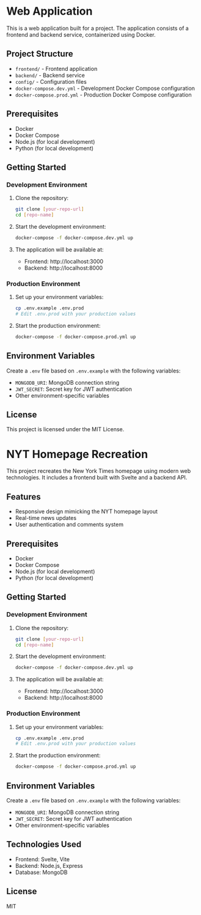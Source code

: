 # Web Application

This is a web application built for a project. The application consists of a frontend and backend service, containerized using Docker.

## Project Structure

- `frontend/` - Frontend application
- `backend/` - Backend service
- `config/` - Configuration files
- `docker-compose.dev.yml` - Development Docker Compose configuration
- `docker-compose.prod.yml` - Production Docker Compose configuration

## Prerequisites

- Docker
- Docker Compose
- Node.js (for local development)
- Python (for local development)

## Getting Started

### Development Environment

1. Clone the repository:
   ```bash
   git clone [your-repo-url]
   cd [repo-name]
   ```

2. Start the development environment:
   ```bash
   docker-compose -f docker-compose.dev.yml up
   ```

3. The application will be available at:
   - Frontend: http://localhost:3000
   - Backend: http://localhost:8000

### Production Environment

1. Set up your environment variables:
   ```bash
   cp .env.example .env.prod
   # Edit .env.prod with your production values
   ```

2. Start the production environment:
   ```bash
   docker-compose -f docker-compose.prod.yml up
   ```

## Environment Variables

Create a `.env` file based on `.env.example` with the following variables:

- `MONGODB_URI`: MongoDB connection string
- `JWT_SECRET`: Secret key for JWT authentication
- Other environment-specific variables

## License

This project is licensed under the MIT License.

# NYT Homepage Recreation

This project recreates the New York Times homepage using modern web technologies. It includes a frontend built with Svelte and a backend API.

## Features
- Responsive design mimicking the NYT homepage layout
- Real-time news updates
- User authentication and comments system

## Prerequisites
- Docker
- Docker Compose
- Node.js (for local development)
- Python (for local development)

## Getting Started

### Development Environment
1. Clone the repository:
   ```bash
   git clone [your-repo-url]
   cd [repo-name]
   ```

2. Start the development environment:
   ```bash
   docker-compose -f docker-compose.dev.yml up
   ```

3. The application will be available at:
   - Frontend: http://localhost:3000
   - Backend: http://localhost:8000

### Production Environment
1. Set up your environment variables:
   ```bash
   cp .env.example .env.prod
   # Edit .env.prod with your production values
   ```

2. Start the production environment:
   ```bash
   docker-compose -f docker-compose.prod.yml up
   ```

## Environment Variables
Create a `.env` file based on `.env.example` with the following variables:
- `MONGODB_URI`: MongoDB connection string
- `JWT_SECRET`: Secret key for JWT authentication
- Other environment-specific variables

## Technologies Used
- Frontend: Svelte, Vite
- Backend: Node.js, Express
- Database: MongoDB

## License
MIT 